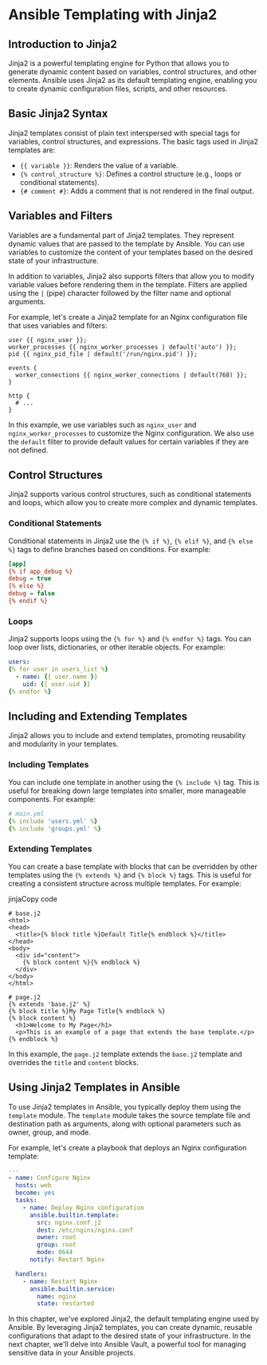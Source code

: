 # Ansible Templating with Jinja2

## Introduction to Jinja2

Jinja2 is a powerful templating engine for Python that allows you to generate dynamic content based on variables, control structures, and other elements. Ansible uses Jinja2 as its default templating engine, enabling you to create dynamic configuration files, scripts, and other resources.

## Basic Jinja2 Syntax

Jinja2 templates consist of plain text interspersed with special tags for variables, control structures, and expressions. The basic tags used in Jinja2 templates are:

- `{{ variable }}`: Renders the value of a variable.
- `{% control_structure %}`: Defines a control structure (e.g., loops or conditional statements).
- `{# comment #}`: Adds a comment that is not rendered in the final output.

## Variables and Filters

Variables are a fundamental part of Jinja2 templates. They represent dynamic values that are passed to the template by Ansible. You can use variables to customize the content of your templates based on the desired state of your infrastructure.

In addition to variables, Jinja2 also supports filters that allow you to modify variable values before rendering them in the template. Filters are applied using the `|` (pipe) character followed by the filter name and optional arguments.

For example, let's create a Jinja2 template for an Nginx configuration file that uses variables and filters:

```nginx
user {{ nginx_user }};
worker_processes {{ nginx_worker_processes | default('auto') }};
pid {{ nginx_pid_file | default('/run/nginx.pid') }};

events {
  worker_connections {{ nginx_worker_connections | default(768) }};
}

http {
  # ...
}
```

In this example, we use variables such as `nginx_user` and `nginx_worker_processes` to customize the Nginx configuration. We also use the `default` filter to provide default values for certain variables if they are not defined.

## Control Structures

Jinja2 supports various control structures, such as conditional statements and loops, which allow you to create more complex and dynamic templates.

### Conditional Statements

Conditional statements in Jinja2 use the `{% if %}`, `{% elif %}`, and `{% else %}` tags to define branches based on conditions. For example:

```ini
[app]
{% if app_debug %}
debug = true
{% else %}
debug = false
{% endif %}
```

### Loops

Jinja2 supports loops using the `{% for %}` and `{% endfor %}` tags. You can loop over lists, dictionaries, or other iterable objects. For example:

```yaml
users:
{% for user in users_list %}
  - name: {{ user.name }}
    uid: {{ user.uid }}
{% endfor %}
```

## Including and Extending Templates

Jinja2 allows you to include and extend templates, promoting reusability and modularity in your templates.

### Including Templates

You can include one template in another using the `{% include %}` tag. This is useful for breaking down large templates into smaller, more manageable components. For example:

```yaml
# main.yml
{% include 'users.yml' %}
{% include 'groups.yml' %}
```

### Extending Templates

You can create a base template with blocks that can be overridden by other templates using the `{% extends %}` and `{% block %}` tags. This is useful for creating a consistent structure across multiple templates. For example:

jinjaCopy code

```jinja
# base.j2
<html>
<head>
  <title>{% block title %}Default Title{% endblock %}</title>
</head>
<body>
  <div id="content">
    {% block content %}{% endblock %}
  </div>
</body>
</html>
```

```jinja
# page.j2
{% extends 'base.j2' %}
{% block title %}My Page Title{% endblock %}
{% block content %}
  <h1>Welcome to My Page</h1>
  <p>This is an example of a page that extends the base template.</p>
{% endblock %}
```

In this example, the `page.j2` template extends the `base.j2` template and overrides the `title` and `content` blocks.

## Using Jinja2 Templates in Ansible

To use Jinja2 templates in Ansible, you typically deploy them using the `template` module. The `template` module takes the source template file and destination path as arguments, along with optional parameters such as owner, group, and mode.

For example, let's create a playbook that deploys an Nginx configuration template:

```yaml
---
- name: Configure Nginx
  hosts: web
  become: yes
  tasks:
    - name: Deploy Nginx configuration
      ansible.builtin.template:
        src: nginx.conf.j2
        dest: /etc/nginx/nginx.conf
        owner: root
        group: root
        mode: 0644
      notify: Restart Nginx

  handlers:
    - name: Restart Nginx
      ansible.builtin.service:
        name: nginx
        state: restarted
```

In this chapter, we've explored Jinja2, the default templating engine used by Ansible. By leveraging Jinja2 templates, you can create dynamic, reusable configurations that adapt to the desired state of your infrastructure. In the next chapter, we'll delve into Ansible Vault, a powerful tool for managing sensitive data in your Ansible projects.

